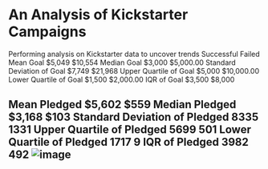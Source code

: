 # An Analysis of Kickstarter Campaigns

Performing analysis on Kickstarter data to uncover trends
	Successful	Failed
Mean Goal	 $5,049 	 $10,554 
Median Goal	 $3,000 	 $5,000.00 
Standard Deviation of Goal	 $7,749 	 $21,968 
Upper Quartile of Goal	 $5,000 	 $10,000.00 
Lower Quartile of Goal	 $1,500 	 $2,000.00 
IQR of Goal	 $3,500 	 $8,000 
		
Mean Pledged	 $5,602 	 $559 
Median Pledged	 $3,168 	 $103 
Standard Deviation of Pledged	8335	1331
Upper Quartile of Pledged	5699	501
Lower Quartile of Pledged	1717	9
IQR of Pledged	3982	492
![image](https://user-images.githubusercontent.com/93228931/142264958-5c60ee02-0b1c-4d57-880a-5e866ea09085.png)
---
